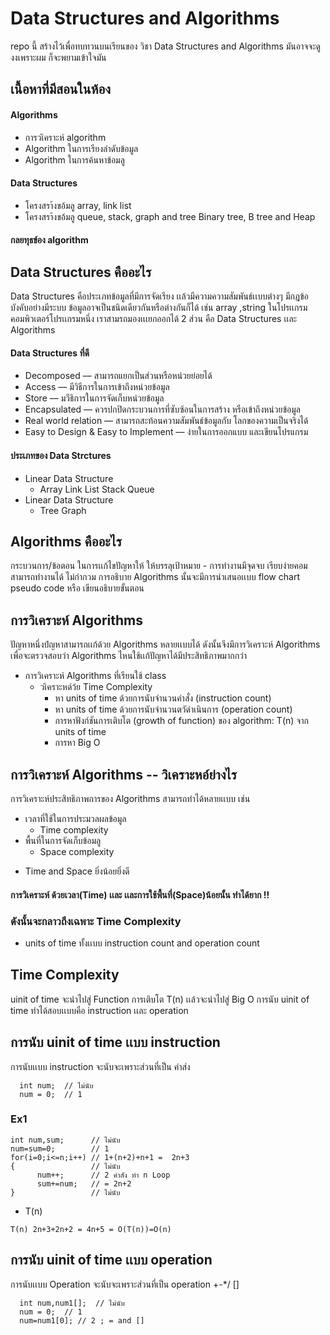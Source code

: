 # Data Structures and Algorithms
  repo  นี้ สร้างไว้เพื่อทบทวนบนเรียนของ วิชา Data Structures and Algorithms มันอาจจะดูงงเพราะผม ก็จะพยามเข้าใจมัน 
## เนื้อหาที่มีสอนในห้อง 
   #### Algorithms 
   -    การวเิคราะห์ algorithm 
   -    Algorithm ในการเรียงลำดับข้อมูล 
   -    Algorithm ในการค้นหาข้อมลู 
   #### Data Structures 
   -    โครงสรา้งขอ้มลู array, link list 
   -    โครงสรา้งขอ้มลู queue, stack, graph and tree Binary tree, B tree and Heap 
   #### กลยทุธข์อง algorithm 
   
## Data Structures คืออะไร 
   Data Structures คือประเภทข้อมูลที่มีการจัดเรียง เเล้วมีความความสัมพันธ์เเบบต่างๆ มีกฎข้อบังคับอย่างมีระบบ ข้อมูลอาจเป็นชนิดเดียวกันหรือต่างกันก็ได้  เช่น  array ,string 
    ในโปรเเกรมคอมพิวเตอร์โปรเเกรมหนึ่ง เราสามรถมองเเเยกออกได้ 2 ส่วน คือ Data Structures เเละ Algorithms  
####  Data Structures ที่ดี
   -   Decomposed –– สามารถแยกเป็นส่วนหรือหน่วยย่อยได้
   -   Access –– มีวิธีการในการเข้าถึงหน่วยข้อมูล 
   -   Store –– มวีธิการในการจัดเก็บหน่วยข้อมูล
   -   Encapsulated ––  ควรปกปิดกระบวนการที่ซับซ้อนในการสร้าง หรือเข้าถึงหน่วยข้อมูล 
   -   Real world relation ––  สามารถสะท้อนความสัมพันธ์ข้อมูลกับ โลกของความเป็นจริงได้
   -   Easy to Design & Easy to Implement –– ง่ายในการออกแบบ และเขียนโปรแกรม
#### ประเภทของ Data Strctures 
   -  Linear Data Structure
      -   Array Link List Stack Queue 
   -  Linear Data Structure
      -   Tree Graph
## Algorithms คืออะไร  
  กระบวนการ/ข้อตอน ในการเเก้ไขปัญหาให้ ให้บรรลุเป้าหมาย 
      - การทำงานมึจุดจบ เรียบง่ายคอมสามารถทำงานได้ ไม่กำกวม
  การอธิบาย Algorithms นั้นจะมีการนำเสนอเเบบ flow chart pseudo code หรือ เขียนอธิบายขั้นตอน
## การวิเคราะห์ Algorithms
   ปัญหาหนึ่งปํญหาสามารถเเก้ด้วย Algorithms หลายเเบบได้ ดังนั้นจึงมึการวิเคราะห์ Algorithms เพื่อจะตรวจสอบว่า  Algorithms ไหนใช้เเก้ปัญหาได้มีประสิทธิภาพมากกว่า 
  - การวิเคราะห์ Algorithms ที่เรียนใช้ class 
    - วเิคราะหด์ว้ย Time Complexity
      - หา units of time ด้วยการนับจำนวนคำสั่ง (instruction count) 
      - หา units of time ด้วยการนับจำนวนตวัดำเนินการ (operation count) 
      - การหาฟังก์ชันการเติบโต (growth of function) ของ algorithm: T(n) จาก units of time 
      - การหา Big O 
## การวิเคราะห์ Algorithms  --  วิเคราะหอ์ย่างไร 
   การวิเคราะห์ประสิทธิภาพการของ Algorithms  สามารถทำได้หลายเเบบ เช่น 
  - เวลาที่ใช้ในการประมวลผลข้อมูล
    - Time complexity 
  - พื้นที่ในการจัดเก็บข้อมลู 
    - Space complexity 
  * Time and  Space ยิ่งน้อยยิ่งดี 
####  การวิเคราะห์ ด้วยเวลา(Time) เเละ เเละการใช้พื้นที่(Space)น้อยนั้น ทำได้ยาก !! ###

### ดังนั้นจะกลาวถึงเฉพาะ  Time Complexity
   - units of time ทั้งเเบบ instruction count and operation count 
##  Time Complexity
   uinit of time  จะนำไปสู่ Function การเติบโต T(n) เเล้วจะนำไปสู่ Big O 
   การนับ uinit of time  ทำได้สอบเเบบคือ instruction เเละ operation
## การนับ uinit of time เเบบ  instruction
   การนับเเบบ instruction จะนับจะเพราะส่วนที่เป็น คำส่ง 
```
  int num;  // ไม่นับ 
  num = 0;  // 1  
```
### Ex1 
  ```
  int num,sum;      // ไม่นับ
  num=sum=0;        // 1 
  for(i=0;i<=n;i++) // 1+(n+2)+n+1 =  2n+3
  {                 // ไม่นับ
        num++;      // 2 คำสัง ทำ n Loop
        sum+=num;   // = 2n+2
  }                 // ไม่นับ
  ```
  * T(n)
  ```
  T(n) 2n+3+2n+2 = 4n+5 = O(T(n))=O(n)
  ```
## การนับ uinit of time เเบบ  operation
   การนับเเบบ Operation จะนับจะเพราะส่วนที่เป็น operation +-*/ []
```
  int num,num1[];  // ไม่นับ 
  num = 0;  // 1  
  num=num1[0]; // 2 ; = and [] 
```
